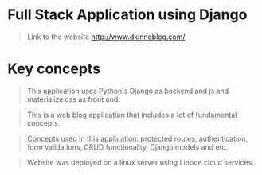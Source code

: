 # Full Stack Application using Django

>Link to the website http://www.dkinnoblog.com/

# Key concepts

>This application uses Python's Django as backend and js and materialize css as front end. 

>This is a web blog application that includes a lot of fundamental concepts.

>Concepts used in this application: protected routes, authentication, form validations, CRUD functionality, Django models and etc.

>Website was deployed on a linux server using Linode cloud services.
